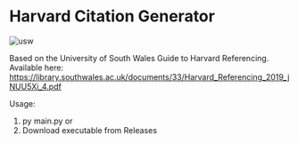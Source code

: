 # Harvard Citation Generator
![usw](https://user-images.githubusercontent.com/31198980/114999883-e00fb500-9ebf-11eb-9c5a-91a4ac485a7a.png)

Based on the University of South Wales Guide to Harvard Referencing.
Available here: https://library.southwales.ac.uk/documents/33/Harvard_Referencing_2019_jNUU5Xi_4.pdf

Usage: 
1. py main.py
or
2. Download executable from Releases
